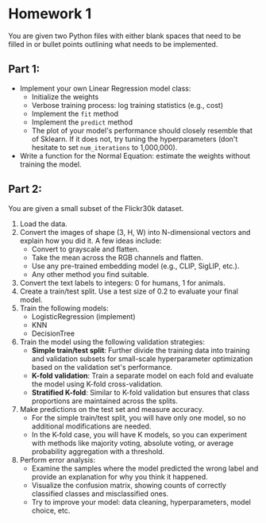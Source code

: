 # Homework 1

You are given two Python files with either blank spaces that need to be filled in or bullet points outlining what needs to be implemented.

## Part 1:
- Implement your own Linear Regression model class:
    - Initialize the weights
    - Verbose training process: log training statistics (e.g., cost)
    - Implement the `fit` method
    - Implement the `predict` method
    - The plot of your model's performance should closely resemble that of Sklearn. If it does not, try tuning the hyperparameters (don't hesitate to set `num_iterations` to 1,000,000).
- Write a function for the Normal Equation: estimate the weights without training the model.

## Part 2:
You are given a small subset of the Flickr30k dataset.
1. Load the data.
2. Convert the images of shape (3, H, W) into N-dimensional vectors and explain how you did it. A few ideas include:
    - Convert to grayscale and flatten.
    - Take the mean across the RGB channels and flatten.
    - Use any pre-trained embedding model (e.g., CLIP, SigLIP, etc.).
    - Any other method you find suitable.
3. Convert the text labels to integers: 0 for humans, 1 for animals.
4. Create a train/test split. Use a test size of 0.2 to evaluate your final model.
5. Train the following models:
    - LogisticRegression (implement)
    - KNN
    - DecisionTree
6. Train the model using the following validation strategies:
    - **Simple train/test split**: Further divide the training data into training and validation subsets for small-scale hyperparameter optimization based on the validation set's performance.
    - **K-fold validation**: Train a separate model on each fold and evaluate the model using K-fold cross-validation.
    - **Stratified K-fold**: Similar to K-fold validation but ensures that class proportions are maintained across the splits.
7. Make predictions on the test set and measure accuracy.
    - For the simple train/test split, you will have only one model, so no additional modifications are needed.
    - In the K-fold case, you will have K models, so you can experiment with methods like majority voting, absolute voting, or average probability aggregation with a threshold.
8. Perform error analysis:
    - Examine the samples where the model predicted the wrong label and provide an explanation for why you think it happened.
    - Visualize the confusion matrix, showing counts of correctly classified classes and misclassified ones.
    - Try to improve your model: data cleaning, hyperparameters, model choice, etc.

